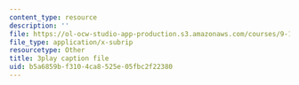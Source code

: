 ```yaml
---
content_type: resource
description: ''
file: https://ol-ocw-studio-app-production.s3.amazonaws.com/courses/9-14-brain-structure-and-its-origins-spring-2014/b5a6859bf3104ca8525e05fbc2f22380_555126.srt
file_type: application/x-subrip
resourcetype: Other
title: 3play caption file
uid: b5a6859b-f310-4ca8-525e-05fbc2f22380
---
```

